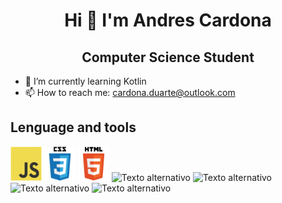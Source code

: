 # <center> Hi 👋 I'm Andres Cardona </center>

## <center> Computer Science Student  </center>

- 🌱 I’m currently learning Kotlin 
- 📫 How to reach me: [cardona.duarte@outlook.com](cardona.duarte@outlook.com)

## Lenguage and tools 

<img src="https://raw.githubusercontent.com/devicons/devicon/55609aa5bd817ff167afce0d965585c92040787a/icons/javascript/javascript-original.svg" alt="Texto alternativo" width="50" height="55">
<img src="https://raw.githubusercontent.com/devicons/devicon/master/icons/css3/css3-original-wordmark.svg" alt="Texto alternativo" width="50" height="55">
<img src="https://raw.githubusercontent.com/devicons/devicon/master/icons/html5/html5-original-wordmark.svg" alt="Texto alternativo" width="50" height="55">
<img src="https://cdn.jsdelivr.net/gh/devicons/devicon/icons/figma/figma-original.svg" alt="Texto alternativo" width="50" height="55">
<img src="https://cdn.jsdelivr.net/gh/devicons/devicon/icons/git/git-original.svg" alt="Texto alternativo" width="50" height="55">
<img src="https://cdn.jsdelivr.net/gh/devicons/devicon/icons/mongodb/mongodb-original-wordmark.svg" alt="Texto alternativo" width="50" height="55">
<img src="https://cdn.jsdelivr.net/gh/devicons/devicon/icons/mysql/mysql-plain-wordmark.svg
" alt="Texto alternativo" width="50" height="55">



<!--
**acardo02/acardo02** is a ✨ _special_ ✨ repository because its `README.md` (this file) appears on your GitHub profile.

Here are some ideas to get you started:

- 🔭 I’m currently working on ...
- 👯 I’m looking to collaborate on ...
- 🤔 I’m looking for help with ...
- 💬 Ask me about ...
- 😄 Pronouns: ...
- ⚡ Fun fact: ...
-->
